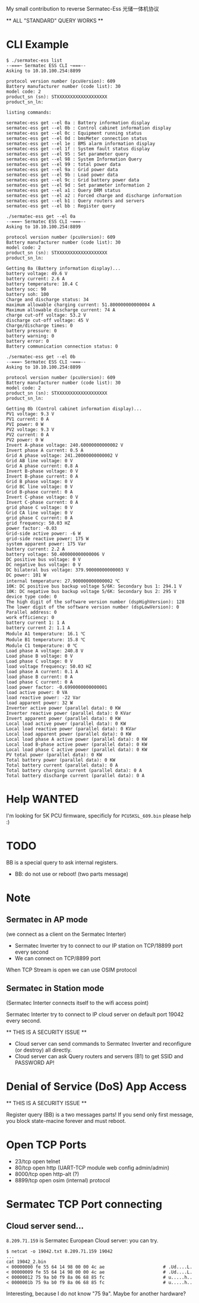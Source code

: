 My small contribution to reverse Sermatec-Ess 光储一体机协议

** ALL "STANDARD" QUERY WORKS **

# CLI Example

```
$ ./sermatec-ess list
--===~ Sermatec ESS CLI ~===--
Asking to 10.10.100.254:8899

protocol version number (pcuVersion): 609
Battery manufacturer number (code list): 30
model code: 2
product_sn (sn): STXXXXXXXXXXXXXXXXXXX
product_sn_ln: 

listing commands:

sermatec-ess get --el 0a : Battery information display
sermatec-ess get --el 0b : Control cabinet information display
sermatec-ess get --el 0c : Equipment running status
sermatec-ess get --el 0d : bmsMeter connection status
sermatec-ess get --el 1e : BMS alarm information display
sermatec-ess get --el 1f : System fault status display
sermatec-ess get --el 95 : Set parameter query
sermatec-ess get --el 98 : System Information Query
sermatec-ess get --el 99 : total power data
sermatec-ess get --el 9a : Grid power data
sermatec-ess get --el 9b : Load power data
sermatec-ess get --el 9c : Grid battery power data
sermatec-ess get --el 9d : Set parameter information 2
sermatec-ess get --el a1 : Query DRM status
sermatec-ess get --el a2 : Forced charge and discharge information
sermatec-ess get --el b1 : Query routers and servers
sermatec-ess get --el bb : Register query
```

```
./sermatec-ess get --el 0a
--===~ Sermatec ESS CLI ~===--
Asking to 10.10.100.254:8899

protocol version number (pcuVersion): 609
Battery manufacturer number (code list): 30
model code: 2
product_sn (sn): STXXXXXXXXXXXXXXXXXXX
product_sn_ln: 

Getting 0a (Battery information display)...
battery voltage: 49.6 V
battery current: 2.6 A
battery temperature: 10.4 C
battery soc: 90
battery soh: 100
Charge and discharge status: 34
maximum allowable charging current: 51.800000000000004 A
Maximum allowable discharge current: 74 A
charge cut-off voltage: 53.2 V
discharge cut-off voltage: 45 V
Charge/discharge times: 0
battery pressure: 0
battery warning: 0
battery error: 0
Battery communication connection status: 0
```

```
./sermatec-ess get --el 0b
--===~ Sermatec ESS CLI ~===--
Asking to 10.10.100.254:8899

protocol version number (pcuVersion): 609
Battery manufacturer number (code list): 30
model code: 2
product_sn (sn): STXXXXXXXXXXXXXXXXXXX
product_sn_ln: 

Getting 0b (Control cabinet information display)...
PV1 voltage: 9.3 V
PV1 current: 0 A
PVI power: 0 W
PV2 voltage: 9.3 V
PV2 current: 0 A
PV2 power: 0 W
Invert A-phase voltage: 240.60000000000002 V
Invert phase A current: 0.5 A
Grid A phase voltage: 241.20000000000002 V
Grid AB line voltage: 0 V
Grid A phase current: 0.8 A
Invert B-phase voltage: 0 V
Invert B-phase current: 0 A
Grid B phase voltage: 0 V
Grid BC line voltage: 0 V
Grid B-phase current: 0 A
Invert C-phase voltage: 0 V
Invert C-phase current: 0 A
grid phase C voltage: 0 V
Grid CA line voltage: 0 V
grid phase C current: 0 A
grid frequency: 50.03 HZ
power factor: -0.03
Grid-side active power: -6 W
grid-side reactive power: 175 W
system apparent power: 175 Var
battery current: 2.2 A
battery voltage: 50.400000000000006 V
DC positive bus voltage: 0 V
DC negative bus voltage: 0 V
DC bilateral bus voltage: 379.90000000000003 V
DC power: 101 W
internal temperature: 27.900000000000002 ℃
10K: DC positive bus backup voltage 5/6K: Secondary bus 1: 294.1 V
10K: DC negative bus backup voltage 5/6K: Secondary bus 2: 295 V
device type code: 0
The high digit of the software version number (dspHighVersion): 128
The lower digit of the software version number (dspLowVersion): 0
Parallel address: 0
work efficiency: 0
battery current 1: 1 A
battery current 2: 1.1 A
Module A1 temperature: 16.1 ℃
Module B1 temperature: 15.8 ℃
Module C1 temperature: 0 ℃
Load phase A voltage: 240.8 V
Load phase B voltage: 0 V
Load phase C voltage: 0 V
load voltage frequency: 50.03 HZ
load phase A current: 0.1 A
load phase B current: 0 A
load phase C current: 0 A
load power factor: -0.6990000000000001
load active power: 0 VA
load reactive power: -22 Var
load apparent power: 32 W
Inverter active power (parallel data): 0 KW
Inverter reactive power (parallel data): 0 KVar
Invert apparent power (parallel data): 0 KW
Local load active power (parallel data): 0 KW
Local load reactive power (parallel data): 0 KVar
Local load apparent power (parallel data): 0 KW
Local load phase A active power (parallel data): 0 KW
Local load B-phase active power (parallel data): 0 KW
Local load phase C active power (parallel data): 0 KW
PV total power (parallel data): 0 KW
Total battery power (parallel data): 0 KW
Total battery current (parallel data): 0 A
Total battery charging current (parallel data): 0 A
Total battery discharge current (parallel data): 0 A
```

# Help WANTED

I'm looking for 5K PCU firmware, specificly for `PCU5KSL_609.bin` please help :)

# TODO

BB is a special query to ask internal registers.

- BB: do not use or reboot! (two parts message)

# Note

## Sermatec in AP mode

(we connect as a client on the Sermatec Interter)

- Sermatec Inverter try to connect to our IP station on TCP/18899 port every second
- We can connect on TCP/8899 port

When TCP Stream is open we can use OSIM protocol

## Sermatec in Station mode

(Sermatec Interter connects itself to the wifi access point)

Sermatec Interter try to connect to IP cloud server on default port 19042 every second.

** THIS IS A SECURITY ISSUE **

- Cloud server can send commands to Sermatec Inverter and reconfigure (or destroy) all directly.
- Cloud server can ask Query routers and servers (B1) to get SSID and PASSWORD AP!

# Denial of Service (DoS) App Access

** THIS IS A SECURITY ISSUE **

Register query (BB) is a two messages parts!
If you send only first message, you block state-macine forever and must reboot.

# Open TCP Ports

- 23/tcp   open  telnet
- 80/tcp   open  http (UART-TCP module web config admin/admin)
- 8000/tcp open  http-alt (?)
- 8899/tcp open  osim (internal) protocol

# Sermatec TCP Port connecting

## Cloud server send...

`8.209.71.159` is Sermatec European Cloud server: you can try.

```
$ netcat -o 19042.txt 8.209.71.159 19042
...
cat 19042_2.bin 
< 00000000 fe 55 64 14 98 00 00 4c ae                      # .Ud....L.
< 00000009 fe 55 64 14 98 00 00 4c ae                      # .Ud....L.
< 00000012 75 9a b0 f9 8a 06 68 85 fc                      # u.....h..
< 0000001b 75 9a b0 f9 8a 06 68 85 fc                      # u.....h..
```

Interesting, because I do not know "75 9a". Maybe for another hardware?
